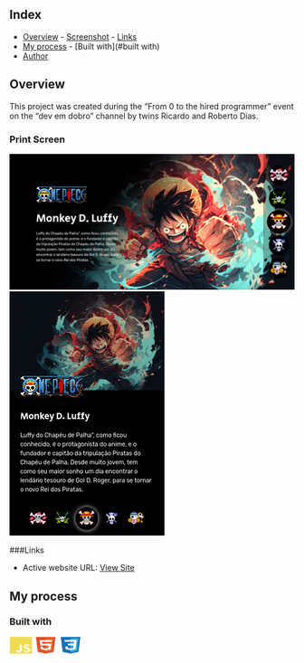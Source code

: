 ## Index

- [Overview](#overview)
       - [Screenshot](#screenshot)
       - [Links](#links)
- [My process](#my-process)
       - [Built with](#built with)
- [Author](#author)

## Overview

This project was created during the “From 0 to the hired programmer” event on the “dev em dobro” channel by twins Ricardo and Roberto Dias.

### Print Screen

![](./src/screenshot//desktop.png)
![](./src/screenshot//mobile.png)

###Links
- Active website URL: [View Site](https://otaviano-manoel.github.io/Project-One-Piece/)

## My process

### Built with
<img align="center" alt="Js" height="30" width="40" src="https://raw.githubusercontent.com/devicons/devicon/master/icons/javascript/javascript-plain.svg">
<img align="center" alt="HTML" height="30" width="40" src="https://raw.githubusercontent.com/devicons/devicon/master/icons/html5/html5-original.svg">
<img align="center" alt="CSS" height="30" width="40" src="https://raw.githubusercontent.com/devicons/devicon/master/icons/css3/css3-original.svg">